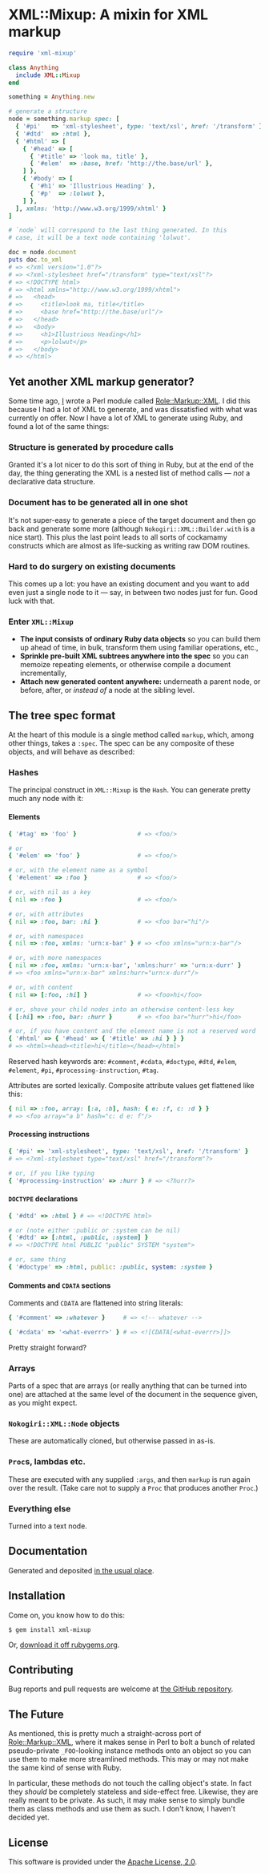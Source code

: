# XML::Mixup: A mixin for XML markup

```ruby
require 'xml-mixup'

class Anything
  include XML::Mixup
end

something = Anything.new

# generate a structure
node = something.markup spec: [
  { '#pi'   => 'xml-stylesheet', type: 'text/xsl', href: '/transform' },
  { '#dtd'  => :html },
  { '#html' => [
    { '#head' => [
      { '#title' => 'look ma, title' },
      { '#elem'  => :base, href: 'http://the.base/url' },
    ] },
    { '#body' => [
      { '#h1' => 'Illustrious Heading' },
      { '#p'  => :lolwut },
    ] },
  ], xmlns: 'http://www.w3.org/1999/xhtml' }
]

# `node` will correspond to the last thing generated. In this
# case, it will be a text node containing 'lolwut'.

doc = node.document
puts doc.to_xml
# => <?xml version="1.0"?>
# => <?xml-stylesheet href="/transform" type="text/xsl"?>
# => <!DOCTYPE html>
# => <html xmlns="http://www.w3.org/1999/xhtml">
# =>   <head>
# =>     <title>look ma, title</title>
# =>     <base href="http://the.base/url"/>
# =>   </head>
# =>   <body>
# =>     <h1>Illustrious Heading</h1>
# =>     <p>lolwut</p>
# =>   </body>
# => </html>
```

## Yet another XML markup generator?

Some time ago, [I](https://doriantaylor.com/) wrote a Perl module called
[Role::Markup::XML](https://metacpan.org/pod/Role::Markup::XML). I did this
because I had a lot of XML to generate, and was dissatisfied with what
was currently on offer. Now I have a lot of XML to generate using
Ruby, and found a lot of the same things:

### Structure is generated by procedure calls

Granted it's a lot nicer to do this sort of thing in Ruby, but at the
end of the day, the thing generating the XML is a nested list of
method calls — _not_ a declarative data structure.

### Document has to be generated all in one shot

It's not super-easy to generate a piece of the target document and
then go back and generate some more (although
`Nokogiri::XML::Builder.with` is a nice start). This plus the last
point leads to all sorts of cockamamy constructs which are almost as
life-sucking as writing raw DOM routines.

### Hard to do surgery on existing documents

This comes up a lot: you have an existing document and you want to add
even just a single node to it — say, in between two nodes just for
fun. Good luck with that.

### Enter `XML::Mixup`

* __The input consists of ordinary Ruby data objects__ so you can
  build them up ahead of time, in bulk, transform them using familiar
  operations, etc.,
* __Sprinkle pre-built XML subtrees anywhere into the spec__ so you
  can memoize repeating elements, or otherwise compile a document
  incrementally,
* __Attach new generated content anywhere:__ underneath a parent node,
  or before, after, or _instead of_ a node at the sibling level.

## The tree spec format

At the heart of this module is a single method called `markup`, which,
among other things, takes a `:spec`. The spec can be any composite of
these objects, and will behave as described:

### Hashes

The principal construct in `XML::Mixup` is the `Hash`. You can
generate pretty much any node with it:

#### Elements

```ruby
{ '#tag' => 'foo' }                 # => <foo/>

# or
{ '#elem' => 'foo' }                # => <foo/>

# or, with the element name as a symbol
{ '#element' => :foo }              # => <foo/>

# or, with nil as a key
{ nil => :foo }                     # => <foo/>

# or, with attributes
{ nil => :foo, bar: :hi }           # => <foo bar="hi"/>

# or, with namespaces
{ nil => :foo, xmlns: 'urn:x-bar' } # => <foo xmlns="urn:x-bar"/>

# or, with more namespaces
{ nil => :foo, xmlns: 'urn:x-bar', 'xmlns:hurr' => 'urn:x-durr' }
# => <foo xmlns="urn:x-bar" xmlns:hurr="urn:x-durr"/>

# or, with content
{ nil => [:foo, :hi] }              # => <foo>hi</foo>

# or, shove your child nodes into an otherwise content-less key
{ [:hi] => :foo, bar: :hurr }       # => <foo bar="hurr">hi</foo>

# or, if you have content and the element name is not a reserved word
{ '#html' => { '#head' => { '#title' => :hi } } }
# => <html><head><title>hi</title></head></html>
```

Reserved hash keywords are: `#comment`, `#cdata`, `#doctype`, `#dtd`,
`#elem`, `#element`, `#pi`, `#processing-instruction`, `#tag`.

Attributes are sorted lexically. Composite attribute values get
flattened like this:

```ruby
{ nil => :foo, array: [:a, :b], hash: { e: :f, c: :d } }
# => <foo array="a b" hash="c: d e: f"/>
```

#### Processing instructions

```ruby
{ '#pi' => 'xml-stylesheet', type: 'text/xsl', href: '/transform' }
# => <?xml-stylesheet type="text/xsl" href="/transform"?>

# or, if you like typing
{ '#processing-instruction' => :hurr } # => <?hurr?>
```

#### `DOCTYPE` declarations

```ruby
{ '#dtd' => :html } # => <!DOCTYPE html>

# or (note either :public or :system can be nil)
{ '#dtd' => [:html, :public, :system] }
# => <!DOCTYPE html PUBLIC "public" SYSTEM "system">

# or, same thing
{ '#doctype' => :html, public: :public, system: :system }
```

#### Comments and `CDATA` sections

Comments and `CDATA` are flattened into string literals:

```ruby
{ '#comment' => :whatever }     # => <!-- whatever -->

{ '#cdata' => '<what-everrr>' } # => <![CDATA[<what-everrr>]]>
```

Pretty straight forward?

### Arrays

Parts of a spec that are arrays (or really anything that can be turned
into one) are attached at the same level of the document in the
sequence given, as you might expect.

### `Nokogiri::XML::Node` objects

These are automatically cloned, but otherwise passed in as-is.

### `Proc`s, lambdas etc.

These are executed with any supplied `:args`, and then `markup` is run
again over the result. (Take care not to supply a `Proc` that produces
another `Proc`.)

### Everything else

Turned into a text node.

## Documentation

Generated and deposited
[in the usual place](http://www.rubydoc.info/gems/xml-mixup/).

## Installation

Come on, you know how to do this:

    $ gem install xml-mixup

Or, [download it off rubygems.org](https://rubygems.org/gems/xml-mixup).

## Contributing

Bug reports and pull requests are welcome at
[the GitHub repository](https://github.com/doriantaylor/rb-xml-mixup).

## The Future

As mentioned, this is pretty much a straight-across port
of [Role::Markup::XML](https://metacpan.org/pod/Role::Markup::XML),
where it makes sense in Perl to bolt a bunch of related pseudo-private
`_FOO`-looking instance methods onto an object so you can use them to
make more streamlined methods. This may or may not make the same kind
of sense with Ruby.

In particular, these methods do not touch the calling object's
state. In fact they _should_ be completely stateless and side-effect
free. Likewise, they are really meant to be private. As such, it may
make sense to simply bundle them as class methods and use them as
such. I don't know, I haven't decided yet.

## License

This software is provided under
the [Apache License, 2.0](https://www.apache.org/licenses/LICENSE-2.0).
